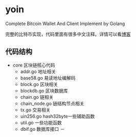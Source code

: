 # yoin
Complete Bitcoin Wallet And Client Implement by Golang

完整的比特币实现，代码里面有很多中文注释。详情可以看[博客]()

## 代码结构
- core 区块链核心代码
  - addr.go 地址相关
  - base58.go 易读地址编解码
  - block.go 区块相关
  - blockdb.go 区块数据库
  - chain.go 链相关
  - chain_node.go 链结构节点相关
  - tx.go 交易相关
  - uin256.go hash32byte一些辅助函数
  - util.go 一些功能函数
  - dbif.go 数据库接口
  －
